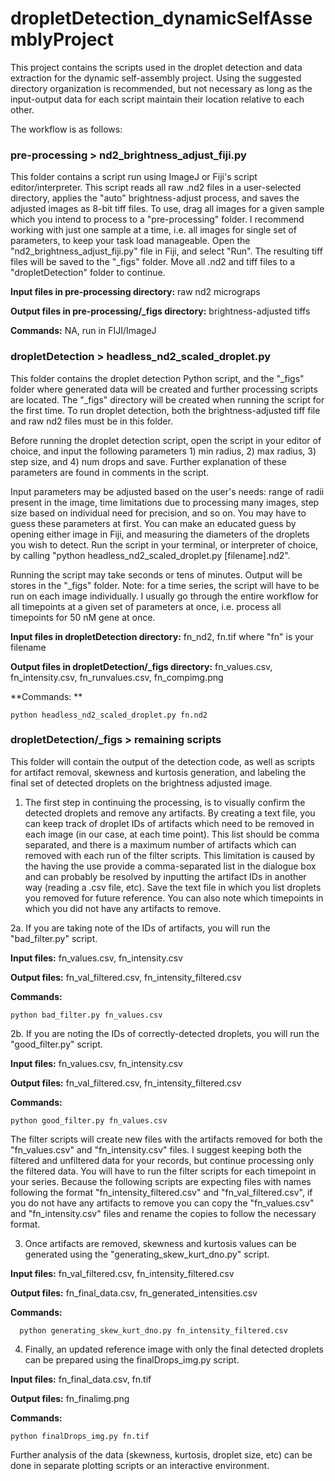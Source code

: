 # dropletDetection_dynamicSelfAssemblyProject
This project contains the scripts used in the droplet detection and data extraction for the dynamic self-assembly project. Using the suggested directory organization is recommended, but not necessary as long as the input-output data for each script maintain their location relative to each other.

The workflow is as follows:

### pre-processing > nd2_brightness_adjust_fiji.py

This folder contains a script run using ImageJ or Fiji's script editor/interpreter. This script reads all raw .nd2 files in a user-selected directory, applies the "auto" brightness-adjust process, and saves the adjusted images as 8-bit tiff files. To use, drag all images for a given sample which you intend to process to a "pre-processing" folder. I recommend working with just one sample at a time, i.e. all images for single set of parameters, to keep your task load manageable. Open the "nd2_brightness_adjust_fiji.py" file in Fiji, and select "Run". The resulting tiff files will be saved to the "_figs" folder. Move all .nd2 and tiff files to a "dropletDetection" folder to continue.

**Input files in pre-processing directory:** raw nd2 micrograps

**Output files in pre-processing/_figs directory:** brightness-adjusted tiffs

**Commands:** NA, run in FIJI/ImageJ

### dropletDetection > headless_nd2_scaled_droplet.py

This folder contains the droplet detection Python script, and the "_figs" folder where generated data will be created and further processing scripts are located. The "_figs" directory will be created when running the script for the first time. To run droplet detection, both the brightness-adjusted tiff file and raw nd2 files must be in this folder. 

Before running the droplet detection script, open the script in your editor of choice, and input the following parameters 1) min radius, 2) max radius, 3) step size, and 4) num drops and save. Further explanation of these parameters are found in comments in the script. 

Input parameters may be adjusted based on the user's needs: range of radii present in the image, time limitations due to processing many images, step size based on individual need for precision, and so on. You may have to guess these parameters at first. You can make an educated guess by opening either image in Fiji, and measuring the diameters of the droplets you wish to detect. Run the script in your terminal, or interpreter of choice, by calling "python headless_nd2_scaled_droplet.py [filename].nd2". 

Running the script may take seconds or tens of minutes. Output will be stores in the "_figs" folder. Note: for a time series, the script will have to be run on each image individually. I usually go through the entire workflow for all timepoints at a given set of parameters at once, i.e. process all timepoints for 50 nM gene at once.

**Input files in dropletDetection directory:** fn_nd2, fn.tif where "fn" is your filename

**Output files in dropletDetection/_figs directory:** fn_values.csv, fn_intensity.csv, fn_runvalues.csv, fn_compimg.png 

**Commands: **

    python headless_nd2_scaled_droplet.py fn.nd2 

### dropletDetection/_figs > remaining scripts

This folder will contain the output of the detection code, as well as scripts for artifact removal, skewness and kurtosis generation, and labeling the final set of detected droplets on the brightness adjusted image. 
  
  1. The first step in continuing the processing, is to visually confirm the detected droplets and remove any artifacts. By creating a text file, you can keep track of droplet IDs of artifacts which need to be removed in each image (in our case, at each time point). This list should be comma separated, and there is a maximum number of artifacts which can removed with each run of the filter scripts. This limitation is caused by the having the use provide a comma-separated list in the dialogue box and can probably be resolved by inputting the artifact IDs in another way (reading a .csv file, etc). Save the text file in which you list droplets you removed for future reference. You can also note which timepoints in which you did not have any artifacts to remove.
  
  2a. If you are taking note of the IDs of artifacts, you will run the "bad_filter.py" script.
  
  **Input files:** fn_values.csv, fn_intensity.csv
    
  **Output files:** fn_val_filtered.csv, fn_intensity_filtered.csv
    
  **Commands:**
  
    python bad_filter.py fn_values.csv
  
  2b. If you are noting the IDs of correctly-detected droplets, you will run the "good_filter.py" script. 
    
  **Input files:** fn_values.csv, fn_intensity.csv
    
  **Output files:** fn_val_filtered.csv, fn_intensity_filtered.csv
    
  **Commands:** 
  
    python good_filter.py fn_values.csv 
  
The filter scripts will create new files with the artifacts removed for both the "fn_values.csv" and "fn_intensity.csv" files. I suggest keeping both the filtered and unfiltered data for your records, but continue processing only the filtered data. You will have to run the filter scripts for each timepoint in your series. Because the following scripts are expecting files with names following the format "fn_intensity_filtered.csv" and "fn_val_filtered.csv", if you do not have any artifacts to remove you can copy the "fn_values.csv" and "fn_intensity.csv" files and rename the copies to follow the necessary format. 
  
  3. Once artifacts are removed, skewness and kurtosis values can be generated using the "generating_skew_kurt_dno.py" script.
  
  **Input files:** fn_val_filtered.csv, fn_intensity_filtered.csv
    
  **Output files:** fn_final_data.csv, fn_generated_intensities.csv
    
  **Commands:** 
    
      python generating_skew_kurt_dno.py fn_intensity_filtered.csv
    
  4. Finally, an updated reference image with only the final detected droplets can be prepared using the finalDrops_img.py script.
  
  **Input files:** fn_final_data.csv, fn.tif
    
  **Output files:** fn_finalimg.png
    
  **Commands:** 
  
    python finalDrops_img.py fn.tif
    
Further analysis of the data (skewness, kurtosis, droplet size, etc)  can be done in separate plotting scripts or an interactive environment.

